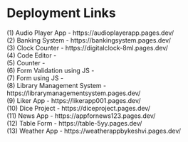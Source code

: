 <h1>Deployment Links</h1>
(1) Audio Player App - https://audioplayerapp.pages.dev/ <br>
(2) Banking System - https://bankingsystem.pages.dev/ <br>
(3) Clock Counter - https://digitalclock-8ml.pages.dev/ <br>
(4) Code Editor - <br>
(5) Counter -  <br>
(6) Form Validation using JS - <br> 
(7) Form using JS -  <br>
(8) Library Management System - https://librarymanagementsystem.pages.dev/ <br>
(9) Liker App - https://likerapp001.pages.dev/ <br>
(10) Dice Project - https://diceproject.pages.dev/ <br>
(11) News App - https://appfornews123.pages.dev/ <br>
(12) Table Form - https://table-5yy.pages.dev/ <br>
(13) Weather App - https://weatherappbykeshvi.pages.dev/ <br>
